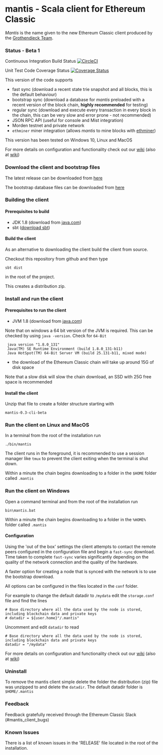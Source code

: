 # mantis - Scala client for Ethereum Classic

*Mantis* is the name given to the new Ethereum Classic client produced by the [Grothendieck Team](https://iohk.io/projects/ethereum-classic/).
 
### Status - Beta 1 

Continuous Integration Build Status [![CircleCI](https://circleci.com/gh/input-output-hk/mantis/tree/master.svg?style=svg)](https://circleci.com/gh/input-output-hk/mantis/tree/master)

Unit Test Code Coverage Status [![Coverage Status](https://coveralls.io/repos/github/input-output-hk/mantis/badge.svg?branch=master)](https://coveralls.io/github/input-output-hk/mantis?branch=master)


This version of the code supports 

  - fast sync (download a recent state trie snapshot and all blocks, this is the default behaviour)  
  - bootstrap sync (download a database for *mantis* preloaded with a recent version of the block chain, **highly recommended** for testing)
  - regular sync (download and execute every transaction in every block in the chain, this can be very slow and error prone - not recommended) 
  - JSON RPC API (useful for console and Mist integration)
  - Morden testnet and private network
  - `ethminer` miner integration (allows *mantis* to mine blocks with [ethminer](https://github.com/Genoil/cpp-ethereum))
  
This version has been tested on Windows 10, Linux and MacOS     

For more details on configuration and functionality check out our [wiki](http://mantis.readthedocs.io) (also at [wiki](https://github.com/input-output-hk/mantis/wiki))

### Download the client and bootstrap files

The latest release can be downloaded from [here](https://github.com/input-output-hk/mantis/releases)

The bootstrap database files can be downloaded from [here](https://github.com/input-output-hk/mantis/wiki/Bootstrap-Database-Download-Links)
    
### Building the client 

#### Prerequisites to build

- JDK 1.8 (download from [java.com](http://www.java.com))
- sbt ([download sbt](http://www.scala-sbt.org/download.html))  

#### Build the client

As an alternative to downloading the client build the client from source. 

Checkout this repository from github and then type

 `sbt dist`

 in the root of the project.

This creates a distribution zip.
 
### Install and run the client

#### Prerequisites to run the client
 
 - JVM 1.8 (download from [java.com](http://www.java.com))
 
Note that on windows a 64 bit version of the JVM is required. This can be checked by using `java -version`. Check for `64-Bit`
 
```
 java version "1.8.0_131"
 Java(TM) SE Runtime Environment (build 1.8.0_131-b11)
 Java HotSpot(TM) 64-Bit Server VM (build 25.131-b11, mixed mode)
```
 
 - the download of the Ethereum Classic chain will take up around 15G of disk space
 
Note that a slow disk will slow the chain download, an SSD with 25G free space is recommended  

#### Install the client 

Unzip that file to create a folder structure starting with

 ```
 mantis-0.3-cli-beta
 ```

### Run the client on Linux and MacOS

In a terminal from the root of the installation run  
  
 ```
 ./bin/mantis
 ```
The client runs in the foreground, it is recommended to use a session manager like `tmux` to prevent the client exiting when the terminal is shut down.

Within a minute the chain begins downloading to a folder in the `$HOME` folder called `.mantis`
  
### Run the client on Windows 

Open a command terminal and from the root of the installation run

  
```
bin\mantis.bat
```
Within a minute the chain begins downloading to a folder in the `%HOME%` folder called `.mantis`

#### Configuration

Using the 'out of the box' settings the client attempts to contact the remote peers configured in the configuration file and begin a 
`fast-sync` download. Time taken to complete `fast-sync` varies significantly depending on the quality of the network connection and the quality of the hardware. 
  
A faster option for creating a node that is synced with the network is to use the bootstrap download.   

All options can be configured in the  files located in the `conf` folder. 

For example to change the default datadir to `/mydata` edit the `storage.conf` file and find the lines   

```
# Base directory where all the data used by the node is stored, including blockchain data and private keys
# datadir = ${user.home}"/.mantis"
```
Uncomment and edit `datadir` to read 
```
# Base directory where all the data used by the node is stored, including blockchain data and private keys
datadir = "/mydata"
```

For more details on configuration and functionality check out our [wiki](http://mantis.readthedocs.io) (also at [wiki](https://github.com/input-output-hk/mantis/wiki)) 

### Uninstall 

To remove the mantis client simple delete the folder the distribution (zip) file was unzipped to and delete the `datadir`. The default datadir folder is `$HOME/.mantis`  

### Feedback

Feedback gratefully received through the Ethereum Classic Slack (#mantis_client_bugs) 

### Known Issues
 
There is a list of known issues in the 'RELEASE' file located in the root of the installation.


